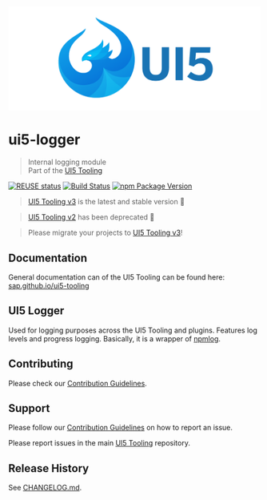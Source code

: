 ![UI5 icon](https://raw.githubusercontent.com/SAP/ui5-tooling/master/docs/images/UI5_logo_wide.png)

# ui5-logger
> Internal logging module  
> Part of the [UI5 Tooling](https://github.com/SAP/ui5-tooling)
 
[![REUSE status](https://api.reuse.software/badge/github.com/SAP/ui5-logger)](https://api.reuse.software/info/github.com/SAP/ui5-logger)
[![Build Status](https://dev.azure.com/sap/opensource/_apis/build/status/SAP.ui5-logger?branchName=master)](https://dev.azure.com/sap/opensource/_build/latest?definitionId=37&branchName=master)
[![npm Package Version](https://badge.fury.io/js/%40ui5%2Flogger.svg)](https://www.npmjs.com/package/@ui5/logger)

> [UI5 Tooling v3](https://sap.github.io/ui5-tooling/v3) is the latest and stable version 🎉

> [UI5 Tooling v2](https://sap.github.io/ui5-tooling/v2) has been deprecated 🚫

> Please migrate your projects to [UI5 Tooling v3](https://sap.github.io/ui5-tooling/v3/updates/migrate-v3/)!

## Documentation
General documentation can of the UI5 Tooling can be found here: [sap.github.io/ui5-tooling](https://sap.github.io/ui5-tooling/)

## UI5 Logger
Used for logging purposes across the UI5 Tooling and plugins. Features log levels and progress logging. Basically, it is a wrapper of [npmlog](https://github.com/npm/npmlog).

## Contributing
Please check our [Contribution Guidelines](https://github.com/SAP/ui5-tooling/blob/master/CONTRIBUTING.md).

## Support
Please follow our [Contribution Guidelines](https://github.com/SAP/ui5-tooling/blob/master/CONTRIBUTING.md#report-an-issue) on how to report an issue.

Please report issues in the main [UI5 Tooling](https://github.com/SAP/ui5-tooling) repository.

## Release History
See [CHANGELOG.md](CHANGELOG.md).
